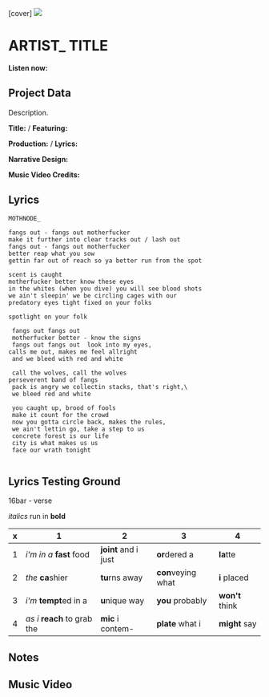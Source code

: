 [cover] ![](57175019_319474918741616_8502199518755923887_n.jpg)

# ARTIST_ TITLE

**Listen now:** 

## Project Data

Description.


**Title:**  / **Featuring:** 

**Production:**  / **Lyrics:** 

**Narrative Design:**

**Music Video Credits:**

## Lyrics

```
MOTHNODE_ 

fangs out - fangs out motherfucker
make it further into clear tracks out / lash out
fangs out - fangs out motherfucker
better reap what you sow
gettin far out of reach so ya better run from the spot

scent is caught
motherfucker better know these eyes
in the whites (when you dive) you will see blood shots   
we ain't sleepin' we be circling cages with our
predatory eyes tight fixed on your folks

spotlight on your folk

 fangs out fangs out 
 motherfucker better - know the signs 
 fangs out fangs out  look into my eyes, 
calls me out, makes me feel allright   
 and we bleed with red and white
 
 call the wolves, call the wolves
perseverent band of fangs
 pack is angry we collectin stacks, that's right,\
 we bleed red and white
 
 you caught up, brood of fools
 make it count for the crowd
 now you gotta circle back, makes the rules,
 we ain't lettin go, take a step to us
 concrete forest is our life
 city is what makes us us
 face our wrath tonight
 
```

## Lyrics Testing Ground

16bar - verse

*italics* run in
**bold**

| x | 1 | 2 | 3 | 4 |
|---|---|---|---|---|
| 1 | *i'm in a* **fast** food | **joint** and i just  | **or**dered a  | **la**tte  |
| 2 | *the* **ca**shier | **tu**rns away  |  **con**veying what |  **i** placed |
| 3 | *i'm* **tempt**ed in a | **u**nique way  |  **you** probably |  **won't** think |
| 4 | *as i* **reach** to grab the |  **mic** i contem-  | **plate** what i | **might** say |

## Notes

## Music Video
